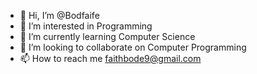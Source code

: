 - 👋 Hi, I’m @Bodfaife
- 👀 I’m interested in Programming
- 🌱 I’m currently learning Computer Science
- 💞️ I’m looking to collaborate on Computer Programming
- 📫 How to reach me faithbode9@gmail.com

<!---
Bodfaife/Bodfaife is a ✨ special ✨ repository because its `README.md` (this file) appears on your GitHub profile.
You can click the Preview link to take a look at your changes.
--->
